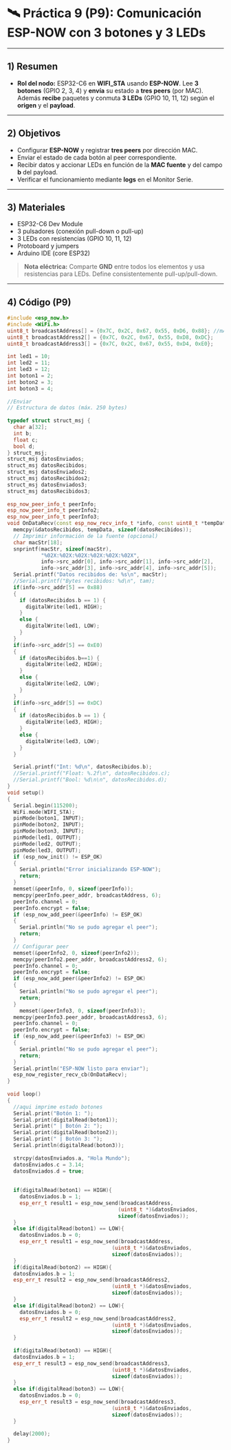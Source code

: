 # 🛰️ Práctica 9 (P9): Comunicación ESP-NOW con 3 botones y 3 LEDs

---

## 1) Resumen
- **Rol del nodo:** ESP32-C6 en **WIFI_STA** usando **ESP-NOW**. Lee **3 botones** (GPIO 2, 3, 4) y **envía** su estado a **tres peers** (por MAC). Además **recibe** paquetes y conmuta **3 LEDs** (GPIO 10, 11, 12) según el **origen** y el **payload**.

---

## 2) Objetivos
- Configurar **ESP-NOW** y registrar **tres peers** por dirección MAC.
- Enviar el estado de cada botón al peer correspondiente.
- Recibir datos y accionar LEDs en función de la **MAC fuente** y del campo **b** del payload.
- Verificar el funcionamiento mediante **logs** en el Monitor Serie.

---

## 3) Materiales
- ESP32-C6 Dev Module  
- 3 pulsadores (conexión pull-down o pull-up)  
- 3 LEDs con resistencias (GPIO 10, 11, 12)  
- Protoboard y jumpers  
- Arduino IDE (core ESP32)

> **Nota eléctrica:** Comparte **GND** entre todos los elementos y usa resistencias para LEDs. Define consistentemente pull-up/pull-down.

---

## 4) Código (P9)

```cpp
#include <esp_now.h>
#include <WiFi.h>
uint8_t broadcastAddress[] = {0x7C, 0x2C, 0x67, 0x55, 0xD6, 0x88}; //mAC ADREES DEL OTRO ESP32
uint8_t broadcastAddress2[] = {0x7C, 0x2C, 0x67, 0x55, 0xD8, 0xDC};
uint8_t broadcastAddress3[] = {0x7C, 0x2C, 0x67, 0x55, 0xD4, 0xE0};
 
int led1 = 10;
int led2 = 11;
int led3 = 12;
int boton1 = 2;
int boton2 = 3;
int boton3 = 4;
 
//Enviar
// Estructura de datos (máx. 250 bytes)
 
typedef struct struct_msj {
  char a[32];
  int b;
  float c;
  bool d;
} struct_msj;
struct_msj datosEnviados;
struct_msj datosRecibidos;
struct_msj datosEnviados2;
struct_msj datosRecibidos2;
struct_msj datosEnviados3;
struct_msj datosRecibidos3;
 
esp_now_peer_info_t peerInfo;
esp_now_peer_info_t peerInfo2;
esp_now_peer_info_t peerInfo3;
void OnDataRecv(const esp_now_recv_info_t *info, const uint8_t *tempData, int tam) {
  memcpy(&datosRecibidos, tempData, sizeof(datosRecibidos));
  // Imprimir información de la fuente (opcional)
  char macStr[18];
  snprintf(macStr, sizeof(macStr),
           "%02X:%02X:%02X:%02X:%02X:%02X",
           info->src_addr[0], info->src_addr[1], info->src_addr[2],
           info->src_addr[3], info->src_addr[4], info->src_addr[5]);
  Serial.printf("Datos recibidos de: %s\n", macStr);
  //Serial.printf("Bytes recibidos: %d\n", tam);
  if(info->src_addr[5] == 0x88)
  {
    if (datosRecibidos.b == 1) {
      digitalWrite(led1, HIGH);
    }
    else {
      digitalWrite(led1, LOW);
    }
  }
  if(info->src_addr[5] == 0xE0)
  {
    if (datosRecibidos.b==1) {
      digitalWrite(led2, HIGH);
    }
    else {
      digitalWrite(led2, LOW);
    }
  }
  if(info->src_addr[5] == 0xDC)
  {
    if (datosRecibidos.b == 1) {
      digitalWrite(led3, HIGH);
    }
    else {
      digitalWrite(led3, LOW);
    }
  }
 
  Serial.printf("Int: %d\n", datosRecibidos.b);
  //Serial.printf("Float: %.2f\n", datosRecibidos.c);
  //Serial.printf("Bool: %d\n\n", datosRecibidos.d);
}
void setup()
{
  Serial.begin(115200);
  WiFi.mode(WIFI_STA);
  pinMode(boton1, INPUT);
  pinMode(boton2, INPUT);
  pinMode(boton3, INPUT);
  pinMode(led1, OUTPUT);
  pinMode(led2, OUTPUT);
  pinMode(led3, OUTPUT);
  if (esp_now_init() != ESP_OK)
  {
    Serial.println("Error inicializando ESP-NOW");
    return;
  }
  memset(&peerInfo, 0, sizeof(peerInfo));
  memcpy(peerInfo.peer_addr, broadcastAddress, 6);
  peerInfo.channel = 0;
  peerInfo.encrypt = false;
  if (esp_now_add_peer(&peerInfo) != ESP_OK)
  {
    Serial.println("No se pudo agregar el peer");
    return;
  }
  // Configurar peer
  memset(&peerInfo2, 0, sizeof(peerInfo2));
  memcpy(peerInfo2.peer_addr, broadcastAddress2, 6);
  peerInfo.channel = 0;
  peerInfo.encrypt = false;
  if (esp_now_add_peer(&peerInfo2) != ESP_OK)
  {
    Serial.println("No se pudo agregar el peer");
    return;
  }
    memset(&peerInfo3, 0, sizeof(peerInfo3));
  memcpy(peerInfo3.peer_addr, broadcastAddress3, 6);
  peerInfo.channel = 0;
  peerInfo.encrypt = false;
  if (esp_now_add_peer(&peerInfo3) != ESP_OK)
  {
    Serial.println("No se pudo agregar el peer");
    return;
  }
  Serial.println("ESP-NOW listo para enviar");
  esp_now_register_recv_cb(OnDataRecv);
}
 
void loop()
{
  //aqui imprime estado botones
  Serial.print("Botón 1: ");
  Serial.print(digitalRead(boton1));
  Serial.print(" | Botón 2: ");
  Serial.print(digitalRead(boton2));
  Serial.print(" | Botón 3: ");
  Serial.println(digitalRead(boton3));
 
  strcpy(datosEnviados.a, "Hola Mundo");
  datosEnviados.c = 3.14;
  datosEnviados.d = true;
 
 
  if(digitalRead(boton1) == HIGH){
    datosEnviados.b = 1;
    esp_err_t result1 = esp_now_send(broadcastAddress,
                                    (uint8_t *)&datosEnviados,
                                    sizeof(datosEnviados));
  }
  else if(digitalRead(boton1) == LOW){
    datosEnviados.b = 0;
    esp_err_t result1 = esp_now_send(broadcastAddress,
                                  (uint8_t *)&datosEnviados,
                                  sizeof(datosEnviados));
  }
  if(digitalRead(boton2) == HIGH){
  datosEnviados.b = 1;
  esp_err_t result2 = esp_now_send(broadcastAddress2,
                                  (uint8_t *)&datosEnviados,
                                  sizeof(datosEnviados));  
  }
  else if(digitalRead(boton2) == LOW){
    datosEnviados.b = 0;
    esp_err_t result2 = esp_now_send(broadcastAddress2,
                                  (uint8_t *)&datosEnviados,
                                  sizeof(datosEnviados));
  }
 
  if(digitalRead(boton3) == HIGH){
  datosEnviados.b = 1;
  esp_err_t result3 = esp_now_send(broadcastAddress3,
                                  (uint8_t *)&datosEnviados,
                                  sizeof(datosEnviados));
  }
  else if(digitalRead(boton3) == LOW){
    datosEnviados.b = 0;
    esp_err_t result3 = esp_now_send(broadcastAddress3,
                                  (uint8_t *)&datosEnviados,
                                  sizeof(datosEnviados));
  }
 
  delay(2000);
}
```
